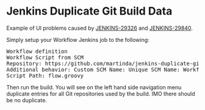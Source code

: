 Jenkins Duplicate Git Build Data
===
Example of UI problems caused by [JENKINS-29326](https://issues.jenkins-ci.org/browse/JENKINS-29326)
and [JENKINS-29840](https://issues.jenkins-ci.org/browse/JENKINS-29840).

Simply setup your Workflow Jenkins job to the following:
<pre>
Workflow definition
Workflow Script from SCM
Repository: https://github.com/martinda/jenkins-duplicate-git-data.git
Additional behavior: Custom SCM Name: Unique SCM Name: Workflow
Script Path: flow.groovy
</pre>

Then run the build. You will see on the left hand side navigation menu duplicate entries for all Git repositories
used by the build. IMO there should be no duplicate.
